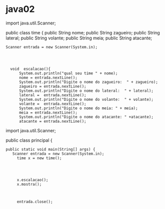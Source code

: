 # java02

import java.util.Scanner;

public class time {
 public	String nome;
 public String zagueiro;
 public	String lateral;
 public	String volante;
 public	 String meia;
 public	String atacante;
	
	Scanner entrada = new Scanner(System.in);
	
	 
	  
	
	  void  escalacao(){
		  System.out.println("qual seu time " + nome);
		  nome = entrada.nextLine();
		  System.out.println("Digite o nome do zagueiro:  " + zagueiro);
		  zagueiro = entrada.nextLine();
		  System.out.println("Digite o nome do lateral:  " + lateral);
		  lateral =  entrada.nextLine();
		  System.out.println("Digite o nome do volante:  " + volante);
		  volante =  entrada.nextLine();
		  System.out.println("Digite o nome do meia: " + meia);
		  meia = entrada.nextLine();
		  System.out.println("Digite o nome do atacante: " +atacante);
		  atacante = entrada.nextLine();
		  


import java.util.Scanner;

public class principal {

	public static void main(String[] args) {
       Scanner entrada = new Scanner(System.in);
         time x = new time();
        
         
        
         
         x.escalacao();
         x.mostra();
          
         
       
         entrada.close();
